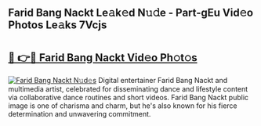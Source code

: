 ## Farid Bang Nackt Le𝚊k𝚎d N𝚞𝚍e - Part-gEu Vid𝚎o Photos Le𝚊ks 7Vcjs

# <h2><a href="http://fb4fxn.evod.top/?m=Farid+Bang+Nackt">🔗 👉🔴 Farid Bang Nackt Vid𝚎o Ph𝚘t𝚘s</a></h2>

[![Farid Bang Nackt N𝚞d𝚎s](https://i.imgur.com/8V9OHl7.gif)](http://fb4fxn.evod.top/?m=Farid+Bang+Nackt)
Digital entertainer Farid Bang Nackt and multimedia artist, celebrated for disseminating dance and lifestyle content via collaborative dance routines and short videos. Farid Bang Nackt public image is one of charisma and charm, but he's also known for his fierce determination and unwavering commitment. 
